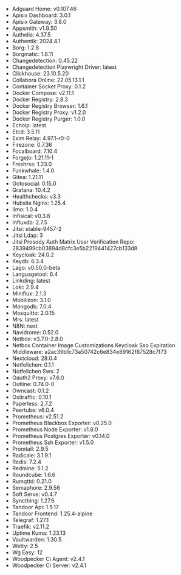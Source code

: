 * Adguard Home: v0.107.46
* Apisix Dashboard: 3.0.1
* Apisix Gateway: 3.8.0
* Appsmith: v1.9.50
* Authelia: 4.37.5
* Authentik: 2024.4.1
* Borg: 1.2.8
* Borgmatic: 1.8.11
* Changedetection: 0.45.22
* Changedetection Playwright Driver: latest
* Clickhouse: 23.10.5.20
* Collabora Online: 22.05.13.1.1
* Container Socket Proxy: 0.1.2
* Docker Compose: v2.11.1
* Docker Registry: 2.8.3
* Docker Registry Browser: 1.6.1
* Docker Registry Proxy: v1.2.0
* Docker Registry Purger: 1.0.0
* Echoip: latest
* Etcd: 3.5.11
* Exim Relay: 4.97.1-r0-0
* Firezone: 0.7.36
* Focalboard: 7.10.4
* Forgejo: 1.21.11-1
* Freshrss: 1.23.0
* Funkwhale: 1.4.0
* Gitea: 1.21.11
* Gotosocial: 0.15.0
* Grafana: 10.4.2
* Healthchecks: v3.3
* Hubsite Nginx: 1.25.4
* Ilmo: 1.0.4
* Infisical: v0.3.8
* Influxdb: 2.7.5
* Jitsi: stable-9457-2
* Jitsi Ldap: 3
* Jitsi Prosody Auth Matrix User Verification Repo: 2839499cb03894d8cfc3e5b2219441427cb133d8
* Keycloak: 24.0.2
* Keydb: 6.3.4
* Lago: v0.50.0-beta
* Languagetool: 6.4
* Linkding: latest
* Loki: 2.9.4
* Miniflux: 2.1.3
* Mobilizon: 3.1.0
* Mongodb: 7.0.4
* Mosquitto: 2.0.15
* Mrs: latest
* N8N: next
* Navidrome: 0.52.0
* Netbox: v3.7.0-2.8.0
* Netbox Container Image Customizations Keycloak Sso Expiration Middleware: a2ac39b1c73a50742c6e834e89162f87528c7f73
* Nextcloud: 28.0.4
* Notfellchen: 0.1.1
* Notfellchen Sws: 2
* Oauth2 Proxy: v7.6.0
* Outline: 0.74.0-0
* Owncast: 0.1.2
* Oxitraffic: 0.10.1
* Paperless: 2.7.2
* Peertube: v6.0.4
* Prometheus: v2.51.2
* Prometheus Blackbox Exporter: v0.25.0
* Prometheus Node Exporter: v1.8.0
* Prometheus Postgres Exporter: v0.14.0
* Prometheus Ssh Exporter: v1.5.0
* Promtail: 2.9.5
* Radicale: 3.1.9.1
* Redis: 7.2.4
* Redmine: 5.1.2
* Roundcube: 1.6.6
* Rumqttd: 0.21.0
* Semaphore: 2.9.56
* Soft Serve: v0.4.7
* Syncthing: 1.27.6
* Tandoor Api: 1.5.17
* Tandoor Frontend: 1.25.4-alpine
* Telegraf: 1.27.1
* Traefik: v2.11.2
* Uptime Kuma: 1.23.13
* Vaultwarden: 1.30.5
* Wetty: 2.5
* Wg Easy: 12
* Woodpecker Ci Agent: v2.4.1
* Woodpecker Ci Server: v2.4.1
